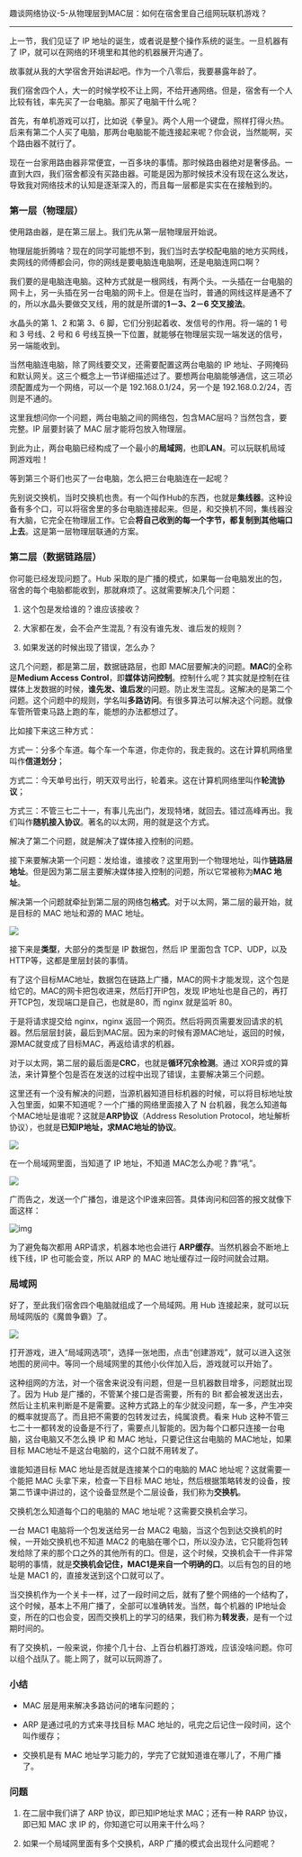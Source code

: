 趣谈网络协议-5-从物理层到MAC层：如何在宿舍里自己组网玩联机游戏？

--------------

上一节，我们见证了 IP 地址的诞生，或者说是整个操作系统的诞生。一旦机器有了 IP，就可以在网络的环境里和其他的机器展开沟通了。 

故事就从我的大学宿舍开始讲起吧。作为一个八零后，我要暴露年龄了。 

我们宿舍四个人，大一的时候学校不让上网，不给开通网络。但是，宿舍有一个人比较有钱，率先买了一台电脑。那买了电脑干什么呢？ 

首先，有单机游戏可以打，比如说《拳皇》。两个人用一个键盘，照样打得火热。后来有第二个人买了电脑，那两台电脑能不能连接起来呢？你会说，当然能啊，买个路由器不就行了。 

现在一台家用路由器非常便宜，一百多块的事情。那时候路由器绝对是奢侈品。一直到大四，我们宿舍都没有买路由器。可能是因为那时候技术没有现在这么发达，导致我对网络技术的认知是逐渐深入的，而且每一层都是实实在在接触到的。 



### **第一层（物理层）**

使用路由器，是在第三层上。我们先从第一层物理层开始说。 

物理层能折腾啥？现在的同学可能想不到，我们当时去学校配电脑的地方买网线，卖网线的师傅都会问，你的网线是要电脑连电脑啊，还是电脑连网口啊？ 

我们要的是电脑连电脑。这种方式就是一根网线，有两个头。一头插在一台电脑的网卡上，另一头插在另一台电脑的网卡上。但是在当时，普通的网线这样是通不了的，所以水晶头要做交叉线，用的就是所谓的**1－3、2－6 交叉接法**。 

水晶头的第 1、2 和第 3、6 脚，它们分别起着收、发信号的作用。将一端的 1 号和 3 号线、2 号和 6 号线互换一下位置，就能够在物理层实现一端发送的信号，另一端能收到。 

当然电脑连电脑，除了网线要交叉，还需要配置这两台电脑的 IP 地址、子网掩码和默认网关。这三个概念上一节详细描述过了。要想两台电脑能够通信，这三项必须配置成为一个网络，可以一个是 192.168.0.1/24，另一个是 192.168.0.2/24，否则是不通的。 

这里我想问你一个问题，两台电脑之间的网络包，包含MAC层吗？当然包含，要完整。IP 层要封装了 MAC 层才能将包放入物理层。 



到此为止，两台电脑已经构成了一个最小的**局域网**，也即**LAN**。可以玩联机局域网游戏啦！ 

等到第三个哥们也买了一台电脑，怎么把三台电脑连在一起呢？ 

先别说交换机，当时交换机也贵。有一个叫作Hub的东西，也就是**集线器**。这种设备有多个口，可以将宿舍里的多台电脑连接起来。但是，和交换机不同，集线器没有大脑，它完全在物理层工作。它会**将自己收到的每一个字节，都复制到其他端口上去**。这是第一层物理层联通的方案。 



### **第二层（数据链路层）**

你可能已经发现问题了。Hub 采取的是广播的模式，如果每一台电脑发出的包，宿舍的每个电脑都能收到，那就麻烦了。这就需要解决几个问题： 

1. 这个包是发给谁的？谁应该接收？ 

2. 大家都在发，会不会产生混乱？有没有谁先发、谁后发的规则？ 

3. 如果发送的时候出现了错误，怎么办？ 



这几个问题，都是第二层，数据链路层，也即 MAC层要解决的问题。**MAC**的全称是**Medium Access Control**，即**媒体访问控制**。控制什么呢？其实就是控制在往媒体上发数据的时候，**谁先发、谁后发**的问题。防止发生混乱。这解决的是第二个问题。这个问题中的规则，学名叫**多路访问**。有很多算法可以解决这个问题。就像车管所管束马路上跑的车，能想的办法都想过了。 

比如接下来这三种方式： 

方式一：分多个车道。每个车一个车道，你走你的，我走我的。这在计算机网络里叫作**信道划分**； 

方式二：今天单号出行，明天双号出行，轮着来。这在计算机网络里叫作**轮流协议**； 

方式三：不管三七二十一，有事儿先出门，发现特堵，就回去。错过高峰再出。我们叫作**随机接入协议**。著名的以太网，用的就是这个方式。 



解决了第二个问题，就是解决了媒体接入控制的问题。 

接下来要解决第一个问题：发给谁，谁接收？这里用到一个物理地址，叫作**链路层地址**。但是因为第二层主要解决媒体接入控制的问题，所以它常被称为**MAC 地址**。 

解决第一个问题就牵扯到第二层的网络包**格式**。对于以太网，第二层的最开始，就是目标的 MAC 地址和源的 MAC 地址。 

![](images/NetworkProtocol-05-01.jpg)

接下来是**类型**，大部分的类型是 IP 数据包，然后 IP 里面包含 TCP、UDP，以及HTTP等，这都是里层封装的事情。 

有了这个目标MAC地址，数据包在链路上广播，MAC的网卡才能发现，这个包是给它的。MAC的网卡把包收进来，然后打开IP包，发现 IP地址也是自己的，再打开TCP包，发现端口是自己，也就是80，而 nginx 就是监听 80。 

于是将请求提交给 nginx，nginx 返回一个网页。然后将网页需要发回请求的机器。然后层层封装，最后到MAC层。因为来的时候有源MAC地址，返回的时候，源MAC就变成了目标MAC，再返给请求的机器。 

对于以太网，第二层的最后面是**CRC**，也就是**循环冗余检测**。通过 XOR异或的算法，来计算整个包是否在发送的过程中出现了错误，主要解决第三个问题。 

这里还有一个没有解决的问题，当源机器知道目标机器的时候，可以将目标地址放入包里面，如果不知道呢？一个广播的网络里面接入了 N 台机器，我怎么知道每个MAC地址是谁呢？这就是**ARP协议**（Address Resolution Protocol，地址解析协议），也就是**已知IP地址，求MAC地址的协议**。 

![](images/NetworkProtocol-05-02.jpg)

在一个局域网里面，当知道了 IP 地址，不知道 MAC怎么办呢？靠“吼”。

![](images/NetworkProtocol-05-03.jpg)

广而告之，发送一个广播包，谁是这个IP谁来回答。具体询问和回答的报文就像下面这样： 



![img](images/NetworkProtocol-05-04.jpg)



为了避免每次都用 ARP请求，机器本地也会进行 **ARP缓存**。当然机器会不断地上线下线，IP 也可能会变，所以 ARP 的 MAC 地址缓存过一段时间就会过期。 



### **局域网**



好了，至此我们宿舍四个电脑就组成了一个局域网。用 Hub 连接起来，就可以玩局域网版的《魔兽争霸》了。 

![](images/NetworkProtocol-05-05.jpg)

打开游戏，进入“局域网选项”，选择一张地图，点击“创建游戏”，就可以进入这张地图的房间中。等同一个局域网里的其他小伙伴加入后，游戏就可以开始了。 

这种组网的方法，对一个宿舍来说没有问题，但是一旦机器数目增多，问题就出现了。因为 Hub 是广播的，不管某个接口是否需要，所有的 Bit 都会被发送出去，然后让主机来判断是不是需要。这种方式路上的车少就没问题，车一多，产生冲突的概率就提高了。而且把不需要的包转发过去，纯属浪费。看来 Hub 这种不管三七二十一都转发的设备是不行了，需要点儿智能的。因为每个口都只连接一台电脑，这台电脑又不怎么换 IP 和 MAC 地址，只要记住这台电脑的 MAC地址，如果目标 MAC地址不是这台电脑的，这个口就不用转发了。 

谁能知道目标 MAC 地址是否就是连接某个口的电脑的 MAC 地址呢？这就需要一个能把 MAC 头拿下来，检查一下目标 MAC 地址，然后根据策略转发的设备，按第二节课中讲过的，这个设备显然是个二层设备，我们称为**交换机**。 

交换机怎么知道每个口的电脑的 MAC 地址呢？这需要交换机会学习。 

一台 MAC1 电脑将一个包发送给另一台 MAC2 电脑，当这个包到达交换机的时候，一开始交换机也不知道 MAC2 的电脑在哪个口，所以没办法，它只能将包转发给除了来的那个口之外的其他所有的口。但是，这个时候，交换机会干一件非常聪明的事情，就是**交换机会记住，MAC1是来自一个明确的口**。以后有包的目的地址是 MAC1 的，直接发送到这个口就可以了。 

当交换机作为一个关卡一样，过了一段时间之后，就有了整个网络的一个结构了，这个时候，基本上不用广播了，全部可以准确转发。当然，每个机器的 IP地址会变，所在的口也会变，因而交换机上的学习的结果，我们称为**转发表**，是有一个过期时间的。 

有了交换机，一般来说，你接个几十台、上百台机器打游戏，应该没啥问题。你可以组个战队了。能上网了，就可以玩网游了。 



### **小结**

- MAC 层是用来解决多路访问的堵车问题的； 

- ARP 是通过吼的方式来寻找目标 MAC 地址的，吼完之后记住一段时间，这个叫作缓存； 

- 交换机是有 MAC 地址学习能力的，学完了它就知道谁在哪儿了，不用广播了。 



### 问题

1. 在二层中我们讲了 ARP 协议，即已知IP地址求 MAC；还有一种 RARP 协议，即已知 MAC 求 IP 的，你知道它可以用来干什么吗？ 



2. 如果一个局域网里面有多个交换机，ARP 广播的模式会出现什么问题呢？ 